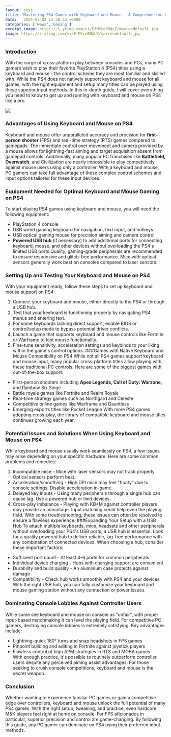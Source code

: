 ```yaml
---
layout: post
title: "Mastering PS4 Games with Keyboard and Mouse - A Comprehensive Guide for PC Gamers"
date:   2024-03-02 14:58:33 +0000
categories: ['News','Gaming']
excerpt_image: https://i.ytimg.com/vi/EfMYcoBRALE/maxresdefault.jpg
image: https://i.ytimg.com/vi/EfMYcoBRALE/maxresdefault.jpg
---
```


### Introduction
With the surge of cross-platform play between consoles and PCs, many PC gamers wish to play their favorite PlayStation 4 (PS4) titles using a keyboard and mouse - the control scheme they are most familiar and skilled with. While the PS4 does not natively support keyboard and mouse for all games, with the right equipment and setup many titles can be played using these superior input methods. In this in-depth guide, I will cover everything you need to know to get up and running with keyboard and mouse on PS4 like a pro.

![](https://i.ytimg.com/vi/EfMYcoBRALE/maxresdefault.jpg)
### Advantages of Using Keyboard and Mouse on PS4 
Keyboard and mouse offer unparalleled accuracy and precision for **first-person shooter** (FPS) and real-time strategy (RTS) games compared to gamepads. The immediate control over movement and camera provided by a mouse allows for lightning-fast aiming and target acquisition absent from gamepad controls. Additionally, many popular PC franchises like **Battlefield, Overwatch**, and Civilization are nearly impossible to play competitively against mouse users using only a controller. With a keyboard and mouse, PC gamers can take full advantage of these complex control schemes and input options tailored for these input devices. 
### Equipment Needed for Optimal Keyboard and Mouse Gaming on PS4
To start playing PS4 games using keyboard and mouse, you will need the following equipment:
- PlayStation 4 console
- USB wired gaming keyboard for navigation, text input, and hotkeys 
- USB optical gaming mouse for precision aiming and camera control
- **Powered USB hub** (if necessary) to add additional ports for connecting keyboard, mouse, and other devices without overloading the PS4's limited USB ports
Quality, gaming-grade peripherals are recommended to ensure responsive and glitch-free performance. Mice with optical sensors generally work best on consoles compared to laser sensors.
### Setting Up and Testing Your Keyboard and Mouse on PS4
With your equipment ready, follow these steps to set up keyboard and mouse support on PS4:
1. Connect your keyboard and mouse, either directly to the PS4 or through a USB hub.
2. Test that your keyboard is functioning properly by navigating PS4 menus and entering text.
3. For some keyboards lacking direct support, enable BIOS or control/setup mode to bypass potential driver conflicts.  
4. Launch a game that supports keyboard and mouse controls like Fortnite or Warframe to test mouse functionality.
5. Fine-tune sensitivity, acceleration settings and keybinds to your liking within the game's control options.
###Games with Native Keyboard and Mouse Compatibility on PS4
While not all PS4 games support keyboard and mouse input, many popular cross-platform titles allow playing with these traditional PC controls. Here are some of the biggest games with out-of-the-box support:
- First-person shooters including **Apex Legends, Call of Duty: Warzone,** and Rainbow Six Siege  
- Battle royale games like Fortnite and Realm Royale
- Real-time strategy games such as Northgard and Celeste
- Competitive online games like Warframe and Dauntless
- Emerging esports titles like Rocket League
With more PS4 games adopting cross-play, the library of compatible keyboard and mouse titles continues growing each year.
### Potential Issues and Solutions When Using Keyboard and Mouse on PS4
While keyboard and mouse usually work seamlessly on PS4, a few issues may arise depending on your specific hardware. Here are some common problems and remedies:  
1) Incompatible mice - Mice with laser sensors may not track properly. Optical sensors perform best.
2) Acceleration/smoothing - High DPI mice may feel "floaty" due to console settings. Disable acceleration in-game.
3) Delayed key inputs - Using many peripherals through a single hub can cause lag. Use a powered hub or limit devices.  
4) Cross-play imbalance - Playing with KB+M against controller players may provide an advantage. Input matching could help even the playing field.
With some troubleshooting, these issues can often be resolved to ensure a flawless experience.
###Expanding Your Setup with a USB Hub
To attach multiple keyboards, mice, headsets and other peripherals without overloading your PS4's USB ports, a USB hub is essential. Look for a quality powered hub to deliver reliable, lag-free performance with any combination of connected devices. When choosing a hub, consider these important factors:
- Sufficient port count - At least 4-6 ports for common peripherals 
- Individual device charging - Hubs with charging support are convenient
- Durability and build quality - An aluminium case protects against damage
- Compatibility - Check hub works smoothly with PS4 and your devices
With the right USB hub, you can fully customize your keyboard and mouse gaming station without any connection or power issues.
### Dominating Console Lobbies Against Controller Users 
While some see keyboard and mouse on console as "unfair", with proper input-based matchmaking it can level the playing field. For competitive PC gamers, destroying console lobbies is extremely satisfying. Key advantages include:  
- Lightning-quick 180° turns and snap headshots in FPS games
- Pinpoint building and editing in Fortnite against joystick players
- Flawless control of high APM strategies in RTS and MOBA games  
With enough practice, it's possible to routinely outperform controller users despite any perceived aiming assist advantages. For those seeking to crush console competitions, keyboard and mouse is the secret weapon.
### Conclusion
Whether wanting to experience familiar PC games or gain a competitive edge over controllers, keyboard and mouse unlock the full potential of many PS4 games. With the right setup, tweaking, and practice, even hardcore M&K players feel right at home on console. For FPS aficionados in particular, superior precision and control are game-changing. By following this guide, any PC gamer can dominate on PS4 using their preferred input methods.